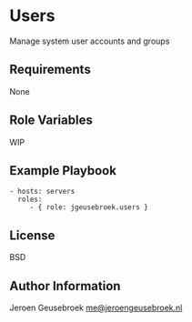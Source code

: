 Users
=========

Manage system user accounts and groups

Requirements
------------

None

Role Variables
--------------

WIP

Example Playbook
----------------

    - hosts: servers
      roles:
         - { role: jgeusebroek.users }

License
-------

BSD

Author Information
------------------

Jeroen Geusebroek
me@jeroengeusebroek.nl
